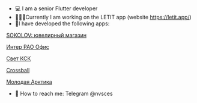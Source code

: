 
* 💻 I am a senior Flutter developer 
* 👨🏼‍💻Currently I am working on the LETIT app (website https://letit.app/) 
* 📱I have developed the following apps: 

[SOKOLOV: ювелирный магазин](https://apps.apple.com/ru/app/sokolov-%D1%8E%D0%B2%D0%B5%D0%BB%D0%B8%D1%80%D0%BD%D1%8B%D0%B9-%D0%BC%D0%B0%D0%B3%D0%B0%D0%B7%D0%B8%D0%BD/id1501705341)

[Интер РАО Офис](https://apps.apple.com/ru/app/%D0%B8%D0%BD%D1%82%D0%B5%D1%80-%D1%80%D0%B0%D0%BE-%D0%BE%D1%84%D0%B8%D1%81/id1601828676)

[Свет КСК](https://apps.apple.com/ru/app/%D1%81%D0%B2%D0%B5%D1%82-%D0%BA%D1%81%D0%BA/id6444723387)

[Crossball](https://apps.apple.com/ru/app/%D1%81rossball/id1627269403)

[Молодая Арктика](https://apps.apple.com/ru/app/%D0%BC%D0%BE%D0%BB%D0%BE%D0%B4%D0%B0%D1%8F-%D0%B0%D1%80%D0%BA%D1%82%D0%B8%D0%BA%D0%B0/id6443747882)

* 📨 How to reach me: Telegram @nvsces

